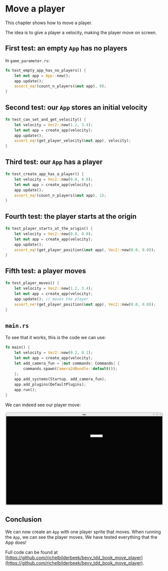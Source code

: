 # Move a player

This chapter shows how to move a player.

The idea is to give a player a velocity,
making the player move on screen.

## First test: an empty `App` has no players

In `game_parameter.rs`:

```rust
fn test_empty_app_has_no_players() {
    let mut app = App::new();
    app.update();
    assert_eq!(count_n_players(&mut app), 0);
}
```

## Second test: our `App` stores an initial velocity

```rust
fn test_can_set_and_get_velocity() {
    let velocity = Vec2::new(1.2, 3.4);
    let mut app = create_app(velocity);
    app.update();
    assert_eq!(get_player_velocity(&mut app), velocity);
}
```


## Third test: our `App` has a player


```rust
fn test_create_app_has_a_player() {
    let velocity = Vec2::new(0.0, 0.0);
    let mut app = create_app(velocity);
    app.update();
    assert_eq!(count_n_players(&mut app), 1);
}
```


## Fourth test: the player starts at the origin

```rust
fn test_player_starts_at_the_origin() {
    let velocity = Vec2::new(0.0, 0.0);
    let mut app = create_app(velocity);
    app.update();
    assert_eq!(get_player_position(&mut app), Vec2::new(0.0, 0.0));
}
```

## Fifth test: a player moves

```rust
fn test_player_moves() {
    let velocity = Vec2::new(1.2, 3.4);
    let mut app = create_app(velocity);
    app.update(); // moves the player
    assert_ne!(get_player_position(&mut app), Vec2::new(0.0, 0.0));
}
```


## `main.rs`

To see that it works, this is the code we can use:

```rust
fn main() {
    let velocity = Vec2::new(0.2, 0.1);
    let mut app = create_app(velocity);
    let add_camera_fun = |mut commands: Commands| {
        commands.spawn(Camera2dBundle::default());
    };
    app.add_systems(Startup, add_camera_fun);
    app.add_plugins(DefaultPlugins);
    app.run();
}
```

We can indeed see our player move:

![The player moves](move_player.png)

## Conclusion

We can now create an `App` with one player sprite that moves.
When running the `App`, we can see the player moves.
We have tested everything that the App does!

Full code can be found at [https://github.com/richelbilderbeek/bevy_tdd_book_move_player](https://github.com/richelbilderbeek/bevy_tdd_book_move_player).
